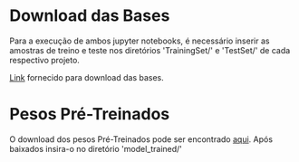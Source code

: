 # Download das Bases

Para a execução de ambos jupyter notebooks, é necessário inserir as amostras de treino e teste nos diretórios 'TrainingSet/' e 'TestSet/' de cada respectivo projeto.

[Link](https://drive.google.com/file/d/1hAyIlI8NjvG8dkm8hmAe3URf2v9Tlfz-/view) fornecido para download das bases.

# Pesos Pré-Treinados

O download dos pesos Pré-Treinados pode ser encontrado [aqui](https://drive.google.com/drive/folders/1VxtJ23qhlzVujm6UI9J7vpiZEVC9N46O?usp=sharing). Após baixados insira-o no diretório 'model_trained/'